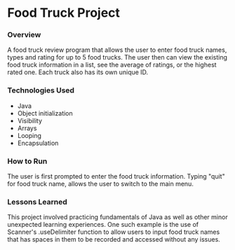 # Food Truck Project

### Overview
A food truck review program that allows the user to enter food truck names, types and rating for up to 5 food trucks. The user then can view the existing food truck information in a list, see the average of ratings, or the highest rated one. Each truck also has its own unique ID.

### Technologies Used
- Java
- Object initialization
- Visibility
- Arrays
- Looping
- Encapsulation

### How to Run
The user is first prompted to enter the food truck information. Typing "quit" for food truck name, allows the user to switch to the main menu.

### Lessons Learned
This project involved practicing fundamentals of Java as well as other minor unexpected learning experiences. One such example is the use of Scanner's .useDelimiter function to allow users to input food truck names that has spaces in them to be recorded and accessed without any issues.
